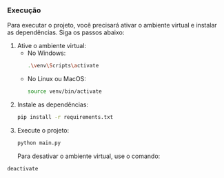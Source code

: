 ### Execução

Para executar o projeto, você precisará ativar o ambiente virtual e instalar as dependências. Siga os passos abaixo:

1. Ative o ambiente virtual:
   - No Windows:
     ```bash
     .\venv\Scripts\activate
     ```
   - No Linux ou MacOS:
     ```bash
     source venv/bin/activate
     ```
2. Instale as dependências:
   ```bash
   pip install -r requirements.txt
   ```
3. Execute o projeto:
   ```bash
   python main.py
   ```
   Para desativar o ambiente virtual, use o comando:

```bash
deactivate
```
